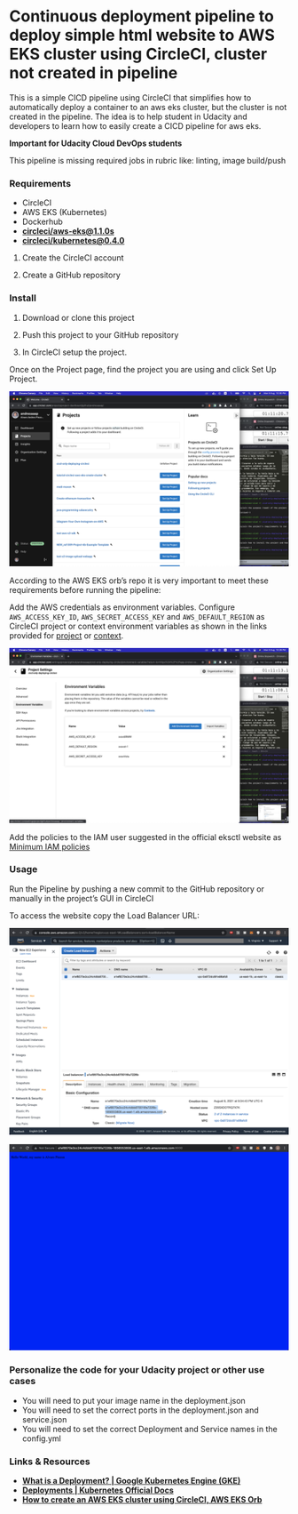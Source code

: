 # Continuous deployment pipeline to deploy simple html website to AWS EKS cluster using CircleCI, cluster not created in pipeline

This is a simple CICD pipeline using CircleCI that simplifies how to automatically deploy a container to an aws eks cluster, but the cluster is not created in the pipeline. The idea is to help student in Udacity and developers to learn how to easily create a CICD pipeline for aws eks. 

**Important for Udacity Cloud DevOps students**

This pipeline is missing required jobs in rubric like: linting, image build/push

### Requirements

* CircleCI
* AWS EKS (Kubernetes)
* Dockerhub
* [**circleci/aws-eks@1.1.0s**](https://circleci.com/developer/orbs/orb/circleci/aws-eks)
* [**circleci/kubernetes@0.4.0**](https://circleci.com/developer/orbs/orb/circleci/kubernetes)

1. Create the CircleCI account

2. Create a GitHub repository

### Install

1. Download or clone this project

2. Push this project to your GitHub repository

3. In CircleCI setup the project.

Once on the Project page, find the project you are using and click Set Up Project.

![set up project](https://github.com/andresaaap/cicd-only-deploying-circleci/blob/main/img/set-up-project.png?raw=true)

According to the AWS EKS orb’s repo it is very important to meet these requirements before running the pipeline:

Add the AWS credentials as environment variables. Configure `AWS_ACCESS_KEY_ID`, `AWS_SECRET_ACCESS_KEY` and `AWS_DEFAULT_REGION` as CircleCI project or context environment variables as shown in the links provided for [project](https://circleci.com/docs/2.0/env-vars/#setting-an-environment-variable-in-a-project) or [context](https://circleci.com/docs/2.0/env-vars/#setting-an-environment-variable-in-a-context).

![create environment variables](https://github.com/andresaaap/cicd-only-deploying-circleci/blob/main/img/create-env-variables.png?raw=true)

Add the policies to the IAM user suggested in the official eksctl website as [Minimum IAM policies](https://eksctl.io/usage/minimum-iam-policies/)

### Usage

Run the Pipeline by pushing a new commit to the GitHub repository or manually in the project’s GUI in CircleCI

To access the website copy the Load Balancer URL:

![load balancer url](https://github.com/andresaaap/cicd-only-deploying-circleci/blob/main/img/loadbalancer-url.png?raw=true)

![website](https://github.com/andresaaap/cicd-only-deploying-circleci/blob/main/img/website.png?raw=true)

### Personalize the code for your Udacity project or other use cases

- You will need to put your image name in the deployment.json
- You will need to set the correct ports in the deployment.json and service.json
- You will need to set the correct Deployment and Service names in the config.yml


### Links & Resources

* [**What is a Deployment? | Google Kubernetes Engine (GKE)**](https://cloud.google.com/kubernetes-engine/docs/concepts/deployment)
* [**Deployments | Kubernetes Official Docs**](https://kubernetes.io/docs/concepts/workloads/controllers/deployment/)
* [**How to create an AWS EKS cluster using CircleCI, AWS EKS Orb**](https://andresaaap.medium.com/how-to-create-an-aws-eks-cluster-using-circleci-aws-eks-orb-d09a4012fd1d)
